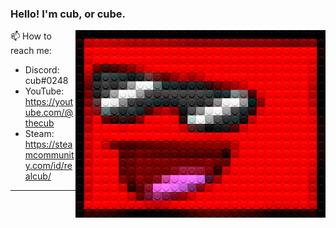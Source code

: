 
### Hello! I'm cub, or cube.

<img src="./legofy2.png" width="400" height="300" align="right"/>

📫 How to reach me:
- Discord: cub#0248
- YouTube: https://youtube.com/@thecub
- Steam: https://steamcommunity.com/id/realcub/

----------------------------------------------------------------------
